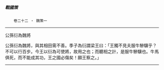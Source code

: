 

##### 戰國策
　　`卷二十二 ‧ 魏策一`

* * *

公孫衍為魏將

公孫衍為魏將，與其相田需不善。季子為衍謂梁王曰：「王獨不見夫服牛驂驥乎？不可以行百步。今王以衍為可使將，故用之也；而聽相之計，是服牛驂驥也。牛馬俱死，而不能成其功，王之國必傷矣！願王察之。」

* * *

